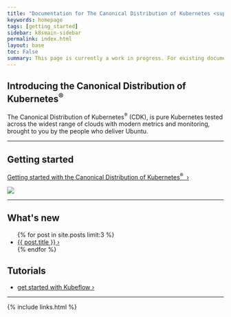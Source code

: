 ```yaml
---
title: "Documentation for The Canonical Distribution of Kubernetes <sup>&reg;</sup>"
keywords: homepage
tags: [getting_started]
sidebar: k8smain-sidebar
permalink: index.html
layout: base
toc: False
summary: This page is currently a work in progress. For existing documentation, please visit <a href="https://kubernetes.io/docs/getting-started-guides/ubuntu/"> https://kubernetes.io/docs/getting-started-guides/ubuntu/ </a>
---
```

## Introducing the Canonical Distribution of Kubernetes<sup>&reg;</sup>

The Canonical Distribution of Kubernetes<sup>&reg;</sup> (CDK), is pure Kubernetes tested across
the widest range of clouds with modern metrics and monitoring, brought to you by the people who
deliver Ubuntu.
<hr class="is-deep">
<div class="p-strip">
    <div class="p-content__row">
        <div class="u-equal-height">
            <div class="col-6">
                <h2>Getting started</h2>
                <p></p>
                <p><a href="/getting-started">Getting started with the Canonical Distribution of Kubernetes<sup>&reg;</sup> &nbsp;&rsaquo;</a></p>
            </div>
            <div class="col-6 u-align--right">
                <img style="border: 0" src="https://assets.ubuntu.com/v1/843c77b6-juju-at-a-glace.svg">
            </div>
        </div>
        <hr class="is-deep">
        <div class="u-equal-height">
            <div class="col-6">
                <h2>What's new</h2>
                <ul class="p-list">
                     {% for post in site.posts  limit:3 %}
                     <li class="p-list__item"><a class="post-link" href="{{ post.url | prepend: site.baseurl }}">{{ post.title }}&nbsp;&rsaquo;</a></li>
                        {% endfor %}
                </ul>
            </div>
            <div class="col-6">
                <h2>Tutorials</h2>
                <ul class="p-list">
                    <li class="p-list__item"><a href="https://tutorials.ubuntu.com/tutorial/get-started-kubeflow#0">get started with Kubeflow&nbsp;&rsaquo;</a></li>
                </ul>
            </div>
        </div>
        <hr class="is-deep">
  </div>
</div>


{% include links.html %}
